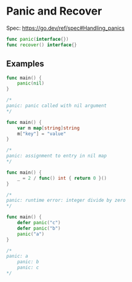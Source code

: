 # Panic and Recover

Spec: https://go.dev/ref/spec#Handling_panics

```go
func panic(interface{})
func recover() interface{}
```

## Examples

```go
func main() {
	panic(nil)
}

/*
panic: panic called with nil argument
*/
```

```go
func main() {
	var m map[string]string
	m["key"] = "value"
}

/*
panic: assignment to entry in nil map
*/
```

```go
func main() {
	_ = 2 / func() int { return 0 }()
}

/*
panic: runtime error: integer divide by zero
*/
```

```go
func main() {
	defer panic("c")
	defer panic("b")
	panic("a")
}

/*
panic: a
	panic: b
	panic: c
*/
```

